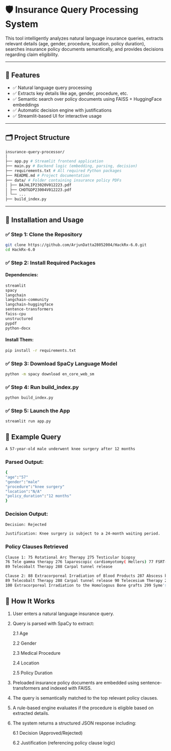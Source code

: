 # 🛡️ Insurance Query Processing System

This tool intelligently analyzes natural language insurance queries, extracts relevant details (age, gender, procedure, location, policy duration), searches insurance policy documents semantically, and provides decisions regarding claim eligibility.

---

## 📌 Features

- ✅ Natural language query processing
- ✅ Extracts key details like age, gender, procedure, etc.
- ✅ Semantic search over policy documents using FAISS + HuggingFace embeddings
- ✅ Automatic decision engine with justifications
- ✅ Streamlit-based UI for interactive usage

---

## 🗂 Project Structure

```bash
insurance-query-processor/
│
├── app.py # Streamlit frontend application
├── main.py # Backend logic (embedding, parsing, decision)
├── requirements.txt # All required Python packages
├── README.md # Project documentation
├── data/ # Folder containing insurance policy PDFs
│ ├── BAJHLIP23020V012223.pdf
│ ├── CHOTGDP23004V012223.pdf
│ └── ...
├── build_index.py
```

---

## 🚀 Installation and Usage

### ✅ Step 1: Clone the Repository

```bash
git clone https://github.com/ArjunDatta28052004/HackRx-6.0.git
cd HackRx-6.0
```
### ✅ Step 2: Install Required Packages
#### Dependencies:
```bash
streamlit
spacy
langchain
langchain-community
langchain-huggingface
sentence-transformers
faiss-cpu
unstructured
pypdf
python-docx
```
#### Install Them: 
```bash
pip install -r requirements.txt
```
### ✅ Step 3: Download SpaCy Language Model
```bash
python -m spacy download en_core_web_sm
```
### ✅ Step 4: Run build_index.py
```bash
python build_index.py
```
### ✅ Step 5: Launch the App
```bash
streamlit run app.py
```


## 🧪 Example Query
```bash
A 57-year-old male underwent knee surgery after 12 months
```
### Parsed Output:
```bash
{
"age":"57"
"gender":"male"
"procedure":"knee surgery"
"location":"N/A"
"policy_duration":"12 months"
}
```

### Decision Output:
```bash
Decision: Rejected

Justification: Knee surgery is subject to a 24-month waiting period.
```

### Policy Clauses Retrieved
```bash
Clause 1: 75 Rotational Arc Therapy 275 Testicular biopsy
76 Tele gamma therapy 276 laparoscopic cardiomyotomy( Hellers) 77 FSRT-Fractionated SRT 277 Sentinel node biopsy malignant melanoma 78 VMAT-Volumetric Modulated Arc Therapy 278 laparoscopic pyloromyotomy( Ramstedt) 79 SBRT-Stereotactic Body Radiotherapy Orthopedics 80 Helical Tomotherapy 279 Arthroscopic Repair of ACL tear knee 81 SRS-Stereotactic Radiosurgery 280 Closed reduction of minor Fractures 82 X-Knife SRS 281 Arthroscopic repair of PCL tear knee 83 Gammaknife SRS 282 Tendon shortening 84 TBI- Total Body Radiotherapy 283 Arthroscopic Meniscectomy - Knee 85 intraluminal Brachytherapy 284 Treatment of clavicle dislocation 86 Electron Therapy 285 Arthroscopic meniscus repair 87 TSET-Total Electron Skin Therapy 286 Haemarthrosis knee- lavage 88 Extracorporeal Irradiation of Blood Products 287 Abscess knee joint drainage
89 Telecobalt Therapy 288 Carpal tunnel release

Clause 2: 88 Extracorporeal Irradiation of Blood Products 287 Abscess knee joint drainage
89 Telecobalt Therapy 288 Carpal tunnel release 90 Telecesium Therapy 289 Closed reduction of minor dislocation 91 External mould Brachytherapy 290 Repair of knee cap tendon 92 Interstitial Brachytherapy 291 ORIF with K wire fixation- small bones 93 Intracavity Brachytherapy 292 Release of midfoot joint 94 3D Brachytherapy 293 ORIF with plating- Small long bones 95 Implant Brachytherapy 294 Implant removal minor 96 Intravesical Brachytherapy 295 K wire removal 97 Adjuvant Radiotherapy 296 POP application 98 Afterloading Catheter Brachytherapy 297 Closed reduction and external fixation 99 Conditioning Radiothearpy for BMT 298 Arthrotomy Hip joint
100 Extracorporeal Irradiation to the Homologous Bone grafts 299 Syme's amputation 101 Radical chemotherapy 300 Arthroplasty 102 Neoadjuvant radiotherapy 301 Partial removal of rib
```

## 🧠 How It Works

1. User enters a natural language insurance query.

2. Query is parsed with SpaCy to extract:

    2.1 Age

    2.2 Gender

    2.3 Medical Procedure

    2.4 Location

    2.5 Policy Duration

3. Preloaded insurance policy documents are embedded using sentence-transformers and indexed with FAISS.

4. The query is semantically matched to the top relevant policy clauses.

5. A rule-based engine evaluates if the procedure is eligible based on extracted details.

6. The system returns a structured JSON response including:

    6.1 Decision (Approved/Rejected)

    6.2 Justification (referencing policy clause logic)




